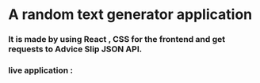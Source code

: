 # A random text generator application

### It is made by using React , CSS for the frontend and get requests to Advice Slip JSON API.
### live application : 
